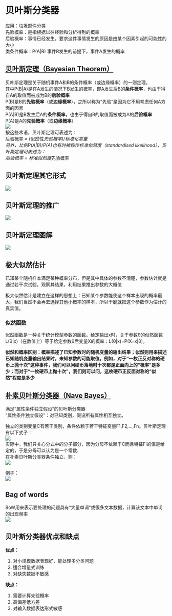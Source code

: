 # 贝叶斯分类器
应用：垃圾邮件分类  
先验概率：是指根据以往经验和分析得到的概率  
后验概率：事情已经发生，要求这件事情发生的原因是由某个因素引起的可能性的大小  
类条件概率：P(A|R)  事件R发生的前提下，事件A发生的概率  

## [贝叶斯定理（Bayesian Theorem）](https://zh.wikipedia.org/wiki/%E8%B4%9D%E5%8F%B6%E6%96%AF%E5%AE%9A%E7%90%86)
贝叶斯定理是关于随机事件A和B的条件概率（或边缘概率）的一则定理。  
其中P(B|A)是在A发生的情况下B发生的概率，即A发生后B的**条件概率**，也由于得自A的取值而被成为B的**后验概率**  
P(B)是B的**先验概率**（或**边缘概率**），之所以称为“先验”是因为它不用考虑任何A方面的因素  
P(A|B)是B发生后A的**条件概率**，也由于得自B的取值而被成为A的**后验概率**  
P(A)是A的**先验概率**（或**边缘概率**）    
![](https://i.imgur.com/bK0vb2s.png)  
按这些术语，贝叶斯定理可表述为：  
    后验概率 = (似然性*先验概率)/标准化常量  
另外，比例P(A|B)/P(A)也有时被称作标准似然度（standardised likelihood），贝叶斯定理可表述为：  
    后验概率 = 标准似然度*先验概率  

## 贝叶斯定理其它形式
![](https://i.imgur.com/t2Yrp7A.png)  

## 贝叶斯定理的推广
![](https://i.imgur.com/Gn7hNeF.png)  

## 贝叶斯定理图解
![](https://i.imgur.com/7JcNurv.png)  

## 极大似然估计
已知某个随机样本满足某种概率分布，但是其中具体的参数不清楚，参数估计就是通过若干次试验，观察其结果，利用结果推出参数的大概值  

极大似然估计是建立在这样的思想上：已知某个参数能使这个样本出现的概率最大，我们当然不会再去选择其他小概率的样本，所以干脆就把这个参数作为估计的真实值。  

### 似然函数
似然函数是一种关于统计模型参数的函数。给定输出x时，关于参数θ的似然函数L(θ|x)（在数值上）等于给定参数θ后变量X的概率：L(θ|x)=P(X=x|θ)。  

**似然和概率区别：概率描述了已知参数时的随机变量的输出结果；似然则用来描述已知随机变量输出结果时，未知参数的可能取值。例如，对于“一枚正反对称的硬币上抛十次”这种事件，我们可以问硬币落地时十次都是正面向上的“概率”是多少；而对于“一枚硬币上抛十次”，我们则可以问，这枚硬币正反面对称的“似然”程度是多少**  

## [朴素贝叶斯分类器（Nave Bayes）](https://zh.wikipedia.org/wiki/%E6%9C%B4%E7%B4%A0%E8%B4%9D%E5%8F%B6%E6%96%AF%E5%88%86%E7%B1%BB%E5%99%A8)
满足“属性条件独立假设”的贝叶斯分类器  
“属性条件独立假设”：对已知类别，假设所有属性相互独立。  

独立的类别变量C有若干类别，条件依赖于若干特征变量F1,F2,...,Fn。贝叶斯定理有以下式子：  
![](https://i.imgur.com/esOFYh4.png)   
实际中，我们只关心分式中的分子部分，因为分母不依赖于C而且特征Fi的值是给定的，于是分母可以认为是一个常数.  
在朴素贝叶斯分类器条件独立，则：  
![](https://i.imgur.com/AalUWLz.png)  

例子：  
![](https://i.imgur.com/4yX6eCE.png)  


## Bag of words
BoW用来表示要处理的问题具有“大量单词”或很多文本数据，计算该文本中单词的出现频率  
![](https://i.imgur.com/9fxH9gP.png)  

## 贝叶斯分类器优点和缺点
**优点：**  
1. 对小规模数据表现好，能处理多分类问题  
2. 适合增量式训练  
3. 对缺失数据不敏感  

**缺点：**  
1. 需要计算先验概率  
2. 高偏差低方差  
3. 对输入数据表达形式敏感  

